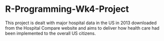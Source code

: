# R-Programming-Wk4-Project
This project is dealt with major hospital data in the US in 2013 downloaded from the Hospital Compare website and aims to deliver how health care had been implemented to the overall US citizens. 
